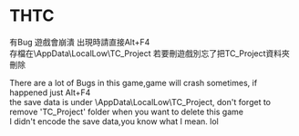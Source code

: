 # THTC
有Bug 遊戲會崩潰 出現時請直接Alt+F4  
存檔在\AppData\LocalLow\TC_Project 若要刪遊戲別忘了把TC_Project資料夾刪除  

There are a lot of Bugs in this game,game will crash sometimes, if happened just Alt+F4  
the save data is under \AppData\LocalLow\TC_Project, don't forget to remove 'TC_Project' folder when you want to delete this game  
I didn't encode the save data,you know what I mean. lol  
